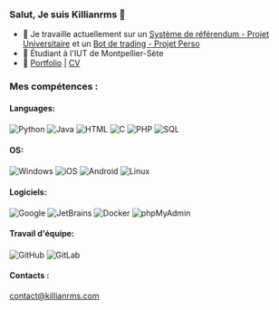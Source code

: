 ### Salut, Je suis Killianrms 👋

- 🔭 Je travaille actuellement sur un [Système de référendum - Projet Universitaire](https://github.com/killianrms/SAE-Votes) et un [Bot de trading - Projet Perso](https://github.com/killianrms/prototype_trader_bot)
- 📍 Étudiant à l'IUT de Montpellier-Sète
- 💼 [Portfolio](https://killianrms.com) | [CV](https://killianrms.com/cv.pdf)

### Mes compétences :

#### Languages:
<p align="left">
  <img align="center" src="https://img.shields.io/badge/Python-14354C?style=for-the-badge&logo=python&logoColor=white" alt="Python" />
  <img align="center" src="https://img.shields.io/badge/Java-ED8B00?style=for-the-badge&logo=java&logoColor=white" alt="Java" />
  <img align="center" src="https://img.shields.io/badge/HTML5-E34F26?style=for-the-badge&logo=html5&logoColor=white" alt="HTML" />
  <img align="center" src="https://img.shields.io/badge/C-00599C?style=for-the-badge&logo=c&logoColor=white" alt="C" />
  <img align="center" src="https://img.shields.io/badge/PHP-777BB4?style=for-the-badge&logo=php&logoColor=white" alt="PHP" />
  <img align="center" src="https://img.shields.io/badge/SQL-4479A1?style=for-the-badge&logo=postgresql&logoColor=white" alt="SQL" />
</p>

#### OS:
<p align="left">
  <img align="center" src="https://img.shields.io/badge/Windows-0078D6?style=for-the-badge&logo=windows&logoColor=white" alt="Windows" />
  <img align="center" src="https://img.shields.io/badge/iOS-000000?style=for-the-badge&logo=ios&logoColor=white" alt="iOS" />
  <img align="center" src="https://img.shields.io/badge/Android-3DDC84?style=for-the-badge&logo=android&logoColor=white" alt="Android" />
  <img align="center" src="https://img.shields.io/badge/Linux-A81D33?style=for-the-badge&logo=Linux&logoColor=white" alt="Linux" />
</p>  

#### Logiciels:
<p align="left">
  <img align="center" src="https://img.shields.io/badge/Google-4285F4?style=for-the-badge&logo=google&logoColor=white" alt="Google" />
  <img align="center" src="https://img.shields.io/badge/JetBrains-000000?style=for-the-badge&logo=jetbrains&logoColor=white" alt="JetBrains" />
  <img align="center" src="https://img.shields.io/badge/Docker-2496ED?style=for-the-badge&logo=docker&logoColor=white" alt="Docker" />
  <img align="center" src="https://img.shields.io/badge/phpMyAdmin-6C78AF?style=for-the-badge&logo=phpmyadmin&logoColor=white" alt="phpMyAdmin" />
</p>

#### Travail d'équipe:
<p align="left">
  <img align="center" src="https://img.shields.io/badge/GitHub-181717?style=for-the-badge&logo=github&logoColor=white" alt="GitHub" />
  <img align="center" src="https://img.shields.io/badge/GitLab-FC6D26?style=for-the-badge&logo=gitlab&logoColor=white" alt="GitLab" />
</p>

#### Contacts :
contact@killianrms.com
